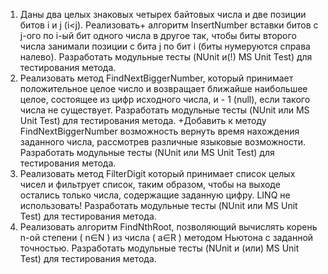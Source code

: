 ﻿1.	Даны два целых знаковых четырех байтовых числа и две позиции битов i и j (i<j). Реализовать+ алгоритм InsertNumber вставки битов с j-ого по i-ый бит одного числа в другое так, чтобы биты второго числа занимали позиции с бита j по бит i (биты нумеруются справа налево). Разработать модульные тесты (NUnit и(!) MS Unit Test) для тестирования метода.
2.	Реализовать метод FindNextBiggerNumber, который принимает положительное целое число и возвращает ближайше наибольшее целое, состоящее из цифр исходного числа, и - 1 (null), если такого числа не существует. Разработать модульные тесты (NUnit или MS Unit Test) для тестирования метода.
+Добавить к методу FindNextBiggerNumber возможность вернуть время нахождения заданного числа, рассмотрев различные языковые возможности. Разработать модульные тесты (NUnit или MS Unit Test) для тестирования метода.
3.	Реализовать метод FilterDigit который принимает список целых чисел и фильтрует список, таким образом, чтобы на выходе остались только числа, содержащие заданную цифру. LINQ не использовать! Разработать модульные тесты (NUnit или MS Unit Test) для тестирования метода. 
4.	Реализовать алгоритм FindNthRoot, позволяющий вычислять корень n-ой степени ( n∈N ) из числа ( a∈R ) методом Ньютона с заданной точностью. Разработать модульные тесты (NUnit и (или) MS Unit Test) для тестирования метода. 
